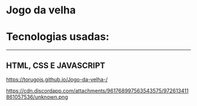 
<h1>Jogo da velha</h1>

<h1>Tecnologias usadas:</h1>

<hr>

<h2>HTML, CSS E JAVASCRIPT</h2>

https://torugojs.github.io/Jogo-da-velha-/

https://cdn.discordapp.com/attachments/961768997563543575/972613411861057536/unknown.png
